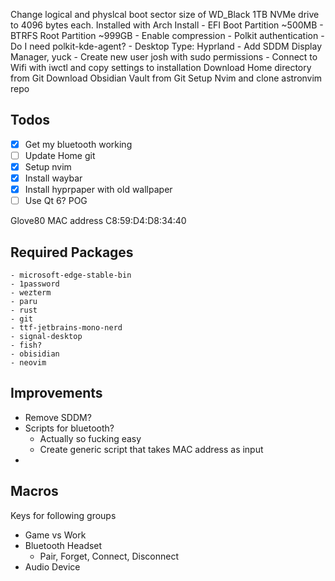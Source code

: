 Change logical and physlcal boot sector size of WD_Black 1TB NVMe drive to 4096 bytes each.
Installed with Arch Install
	- EFI Boot Partition ~500MB
	- BTRFS Root Partition ~999GB
		- Enable compression
	- Polkit authentication
		- Do I need polkit-kde-agent?
	- Desktop Type: Hyprland
		- Add SDDM Display Manager, yuck
	- Create new user josh with sudo permissions
	- Connect to Wifi with iwctl and copy settings to installation
Download Home directory from Git
Download Obsidian Vault from Git
Setup Nvim and clone astronvim repo



## Todos

- [x] Get my bluetooth working
- [ ] Update Home git
- [x] Setup nvim
- [x] Install  waybar
- [x] Install hyprpaper with old wallpaper
- [ ] Use Qt 6? POG

Glove80 MAC address C8:59:D4:D8:34:40


## Required Packages
	
	- microsoft-edge-stable-bin
	- 1password
	- wezterm
	- paru
	- rust
	- git
	- ttf-jetbrains-mono-nerd
	- signal-desktop
	- fish?
	- obisidian
	- neovim

## Improvements

- Remove SDDM?
- Scripts for bluetooth?
	- Actually so fucking easy
	- Create generic script that takes MAC address as input
- 

## Macros

Keys for following groups
- Game vs Work
- Bluetooth Headset
	- Pair, Forget,  Connect, Disconnect
- Audio Device
